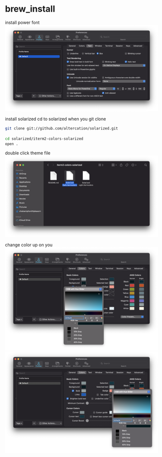 # brew_install

install power font
![install font](https://github.com/fluke34261/brew_install/blob/main/Screen%20Shot%202564-07-10%20at%2014.52.17.png)

install solarized
cd to solarized when you git clone 

```sh
git clone git://github.com/altercation/solarized.git

cd solarized/iterm2-colors-solarized
open .
```

double click theme file
![install theme solarized](https://github.com/fluke34261/brew_install/blob/main/Screen%20Shot%202564-07-10%20at%2015.05.29.png)


change color up on you
![change color theme](https://github.com/fluke34261/brew_install/blob/main/Screen%20Shot%202564-07-10%20at%2015.08.33.png)
![change color theme](https://github.com/fluke34261/brew_install/blob/main/Screen%20Shot%202564-07-10%20at%2015.08.38.png)
